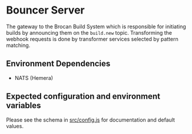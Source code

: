 # Bouncer Server

The gateway to the Brocan Build System which is responsible for initiating builds by announcing them on the `build.new` topic. Transforming the webhook requests is done by transformer services selected by pattern matching.

## Environment Dependencies

  * NATS (Hemera)

## Expected configuration and environment variables

Please see the schema in [src/config.js](src/config.js) for documentation and default values.
